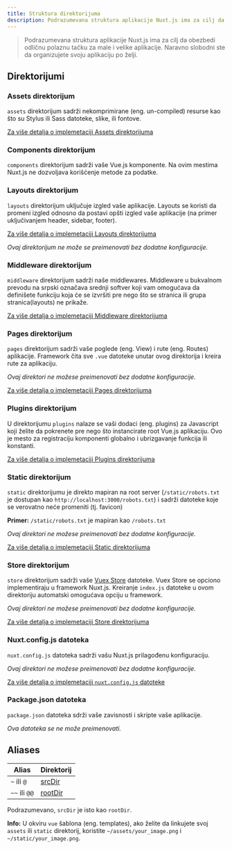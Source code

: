 ```yaml
---
title: Struktura direktorijuma
description: Podrazumevana struktura aplikacije Nuxt.js ima za cilj da obezbedi odličnu polaznu tačku za male i velike aplikacije. Naravno slobodni ste da organizujete svoju aplikaciju po želji.
---
```


> Podrazumevana struktura aplikacije Nuxt.js ima za cilj da obezbedi odličnu polaznu tačku za male i velike aplikacije. Naravno slobodni ste da organizujete svoju aplikaciju po želji.

## Direktorijumi

### Assets direktorijum

`assets` direktorijum sadrži nekomprimirane (eng. un-compiled) resurse kao što su Stylus ili Sass datoteke, slike, ili fontove.

[Za više detalja o implemetaciji Assets direktorijuma](/guide/assets)

### Components direktorijum

`components` direktorijum sadrži vaše Vue.js komponente. Na ovim mestima Nuxt.js ne dozvoljava korišćenje metode za podatke.

### Layouts direktorijum

`layouts` direktorijum uključuje izgled vaše aplikacije. Layouts se koristi da promeni izgled odnosno da postavi opšti izgled vaše aplikacije (na primer uključivanjem header, sidebar, footer).

[Za više detalja o implemetaciji Layouts direktorijuma](/guide/views#layouts)

_Ovaj direktorijum ne može se preimenovati bez dodatne konfiguracije._

### Middleware direktorijum

`middleware` direktorijum sadrži naše middlewares. Middleware u bukvalnom prevodu na srpski označava srednji softver koji vam omogućava da definišete funkciju koja će se izvršiti pre nego što se stranica ili grupa stranica(layouts) ne prikaže.

[Za više detalja o implemetaciji Middleware direktorijuma](/guide/routing#middleware)

### Pages direktorijum

`pages` direktorijum sadrži vaše poglede (eng. View) i rute (eng. Routes) aplikacije. Framework čita sve `.vue` datoteke unutar ovog direktorija i kreira rute za aplikaciju.

_Ovaj direktori ne možese preimenovati bez dodatne konfiguracije._

[Za više detalja o implemetaciji Pages direktorijuma](/guide/views)

### Plugins direktorijum

U direktorijumu `plugins` nalaze se vaši dodaci (eng. plugins) za Javascript koji želite da pokrenete pre nego što instancirate root Vue.js aplikaciju. Ovo je mesto za registraciju komponenti globalno i ubrizgavanje funkcija ili konstanti.

[Za više detalja o implemetaciji Plugins direktorijuma](/guide/plugins)

### Static direktorijum

`static` direktorijumu je direkto mapiran na root server (`/static/robots.txt` je dostupan kao `http://localhost:3000/robots.txt`) i sadrži datoteke koje se verovatno neće promeniti (tj. favicon)

**Primer:** `/static/robots.txt` je mapiran kao `/robots.txt`

_Ovaj direktori ne možese preimenovati bez dodatne konfiguracije._

[Za više detalja o implemetaciji Static direktorijuma](/guide/assets#static)

### Store direktorijum

`store` direktorijum sadrži vaše [Vuex Store](http://vuex.vuejs.org/en/) datoteke. Vuex Store se opciono implementiraju u framework Nuxt.js. Kreiranje `index.js` datoteke u ovom direktoriju automatski omogućava opciju u framework.

_Ovaj direktori ne možese preimenovati bez dodatne konfiguracije._

[Za više detalja o implemetaciji Store direktorijuma](/guide/vuex-store)

### Nuxt.config.js datoteka

`nuxt.config.js` datoteka sadrži vašu Nuxt.js prilagođenu konfiguraciju.

_Ovaj direktori ne možese preimenovati bez dodatne konfiguracije._

[Za više detalja o implemetaciji `nuxt.config.js` datoteke](/guide/configuration)

### Package.json datoteka

`package.json` datoteka sdrži vaše zavisnosti i skripte vaše aplikacije.

_Ova datoteka se ne može preimenovati._

## Aliases

| Alias | Direktorij |
|-----|------|
| `~` ili `@` | [srcDir](/api/configuration-srcdir) |
| `~~` ili `@@` | [rootDir](/api/configuration-rootdir) |

Podrazumevano, `srcDir` je isto kao `rootDir`.

<div class="Alert Alert--nuxt-green">

<b>Info:</b> U okviru `vue` šablona (eng. templates), ako želite da linkujete svoj `assets` ili `static` direktorij, koristite `~/assets/your_image.png` i `~/static/your_image.png`.

</div>
